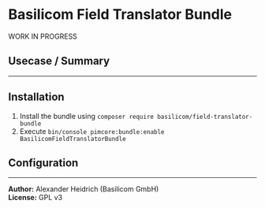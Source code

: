 # Basilicom Field Translator Bundle

WORK IN PROGRESS

## Usecase / Summary

----------

## Installation
1. Install the bundle using ``composer require basilicom/field-translator-bundle``
2. Execute ``bin/console pimcore:bundle:enable BasilicomFieldTranslatorBundle``

## Configuration


----------

**Author:** Alexander Heidrich (Basilicom GmbH)  
**License:** GPL v3
